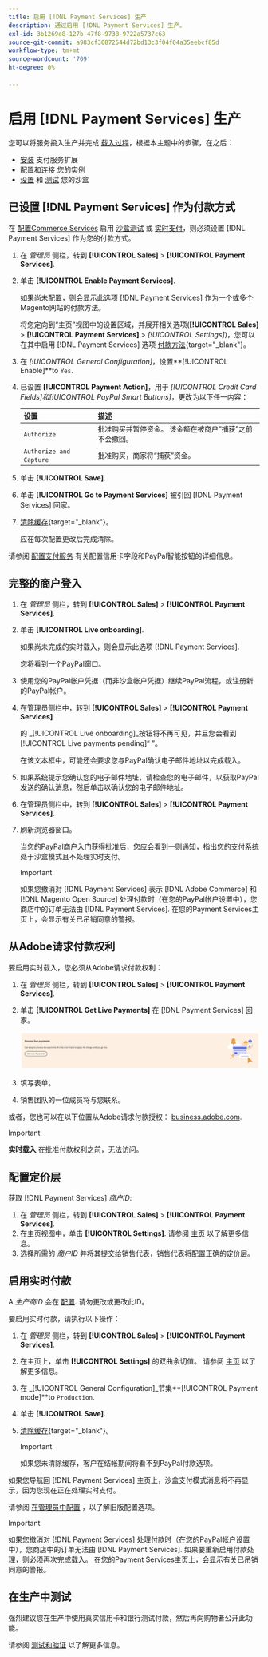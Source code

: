 ```yaml
---
title: 启用 [!DNL Payment Services] 生产
description: 通过启用 [!DNL Payment Services] 生产。
exl-id: 3b1269e8-127b-47f8-9738-9722a5737c63
source-git-commit: a983cf30872544d72bd13c3f04f04a35eebcf85d
workflow-type: tm+mt
source-wordcount: '709'
ht-degree: 0%

---
```


# 启用 [!DNL Payment Services] 生产

您可以将服务投入生产并完成 [载入过程](onboard.md)，根据本主题中的步骤，在之后：

* [安装](install.md) 支付服务扩展
* [配置和连接](connect.md) 您的实例
* [设置](sandbox.md) 和 [测试](test-validate.md) 您的沙盒

## 已设置 [!DNL Payment Services] 作为付款方式

在 [配置Commerce Services](connect.md#configure-commerce-services) 启用 [沙盒测试](sandbox.md#enable-sandbox-testing) 或 [实时支付](#enable-live-payments)，则必须设置 [!DNL Payment Services] 作为您的付款方式。

1. 在 _管理员_ 侧栏，转到 **[!UICONTROL Sales]** > **[!UICONTROL Payment Services]**.
1. 单击 **[!UICONTROL Enable Payment Services]**.

   如果尚未配置，则会显示此选项 [!DNL Payment Services] 作为一个或多个Magento网站的付款方法。

   将您定向到“主页”视图中的设置区域，并展开相关选项(**[!UICONTROL Sales]** > **[!UICONTROL Payment Services]** > _[!UICONTROL Settings]_)，您可以在其中启用 [!DNL Payment Services] 选项 [付款方法](https://docs.magento.com/user-guide/configuration/sales/payment-methods.html){target=&quot;_blank&quot;}。

1. 在 _[!UICONTROL General Configuration]_，设置&#x200B;**[!UICONTROL Enable]**to `Yes`.
1. 已设置 **[!UICONTROL Payment Action]**，用于 _[!UICONTROL Credit Card Fields]_和_[!UICONTROL PayPal Smart Buttons]_，更改为以下任一内容：

   | 设置 | 描述 |
   |---|---|
   | `Authorize` | 批准购买并暂停资金。 该金额在被商户“捕获”之前不会撤回。 |
   | `Authorize and Capture` | 批准购买，商家将“捕获”资金。 |

1. 单击 **[!UICONTROL Save]**.
1. 单击 **[!UICONTROL Go to Payment Services]** 被引回 [!DNL Payment Services] 回家。
1. [清除缓存](https://docs.magento.com/user-guide/system/cache-management.html){target=&quot;_blank&quot;}。

   应在每次配置更改后完成清除。

请参阅 [配置支付服务](settings.md) 有关配置信用卡字段和PayPal智能按钮的详细信息。

## 完整的商户登入

1. 在 _管理员_ 侧栏，转到 **[!UICONTROL Sales]** > **[!UICONTROL Payment Services]**.
1. 单击 **[!UICONTROL Live onboarding]**.

   如果尚未完成的实时载入，则会显示此选项 [!DNL Payment Services].

   您将看到一个PayPal窗口。

1. 使用您的PayPal帐户凭据（而非沙盒帐户凭据）继续PayPal流程，或注册新的PayPal帐户。
1. 在管理员侧栏中，转到 **[!UICONTROL Sales]** > **[!UICONTROL Payment Services]**

   的 _[!UICONTROL Live onboarding]_按钮将不再可见，并且您会看到[!UICONTROL Live payments pending]“ ”。

   在该文本框中，可能还会要求您与PayPal确认电子邮件地址以完成载入。

1. 如果系统提示您确认您的电子邮件地址，请检查您的电子邮件，以获取PayPal发送的确认消息，然后单击以确认您的电子邮件地址。
1. 在管理员侧栏中，转到 **[!UICONTROL Sales]** > **[!UICONTROL Payment Services]**.
1. 刷新浏览器窗口。

   当您的PayPal商户入门获得批准后，您应会看到一则通知，指出您的支付系统处于沙盒模式且不处理实时支付。

   >[!IMPORTANT]
   >
   >如果您撤消对 [!DNL Payment Services] 表示 [!DNL Adobe Commerce] 和 [!DNL Magento Open Source] 处理付款时（在您的PayPal帐户设置中），您商店中的订单无法由 [!DNL Payment Services]. 在您的Payment Services主页上，会显示有关已吊销同意的警报。

## 从Adobe请求付款权利

要启用实时载入，您必须从Adobe请求付款权利：

1. 在 _管理员_ 侧栏，转到 **[!UICONTROL Sales]** > **[!UICONTROL Payment Services]**.
1. 单击 **[!UICONTROL Get Live Payments]** 在 [!DNL Payment Services] 回家。

   ![请求授权](assets/request-entitlements.png)

1. 填写表单。
1. 销售团队的一位成员将与您联系。

或者，您也可以在以下位置从Adobe请求付款授权： [business.adobe.com](https://business.adobe.com/resources/payment-services.html).

>[!IMPORTANT]
>
>**实时载入** 在批准付款权利之前，无法访问。

## 配置定价层

获取 [!DNL Payment Services] _商户ID_:


1. 在 _管理员_ 侧栏，转到 **[!UICONTROL Sales]** > **[!UICONTROL Payment Services]**.
1. 在主页视图中，单击 **[!UICONTROL Settings]**. 请参阅 [主页](payments-home.md) 以了解更多信息。
1. 选择所需的 _商户ID_ 并将其提交给销售代表，销售代表将配置正确的定价层。

## 启用实时付款

A _生产商ID_ 会在 [配置](configure-admin.md). 请勿更改或更改此ID。

要启用实时付款，请执行以下操作：

1. 在 _管理员_ 侧栏，转到 **[!UICONTROL Sales]** > **[!UICONTROL Payment Services]**.
1. 在主页上，单击 **[!UICONTROL Settings]** 的双曲余切值。 请参阅 [主页](payments-home.md) 以了解更多信息。
1. 在 _[!UICONTROL General Configuration]_节集&#x200B;**[!UICONTROL Payment mode]**to `Production`.
1. 单击 **[!UICONTROL Save]**.
1. [清除缓存](https://docs.magento.com/user-guide/system/cache-management.html){target=&quot;_blank&quot;}。

   >[!IMPORTANT]
   >
   >如果您未清除缓存，客户在结帐期间将看不到PayPal付款选项。

如果您导航回 [!DNL Payment Services] 主页上，沙盒支付模式消息将不再显示，因为您现在正在处理实时支付。

请参阅 [在管理员中配置](configure-admin.md) ，以了解旧版配置选项。

>[!IMPORTANT]
>
>如果您撤消对 [!DNL Payment Services] 处理付款时（在您的PayPal帐户设置中），您商店中的订单无法由 [!DNL Payment Services]. 如果要重新启用付款处理，则必须再次完成载入。 在您的Payment Services主页上，会显示有关已吊销同意的警报。

## 在生产中测试

强烈建议您在生产中使用真实信用卡和银行测试付款，然后再向购物者公开此功能。

请参阅 [测试和验证](test-validate.md) 以了解更多信息。
